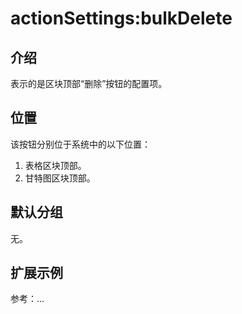 # actionSettings:bulkDelete

## 介绍

表示的是区块顶部“删除”按钮的配置项。

## 位置

该按钮分别位于系统中的以下位置：

1. 表格区块顶部。
2. 甘特图区块顶部。

## 默认分组

无。

## 扩展示例

参考：...
